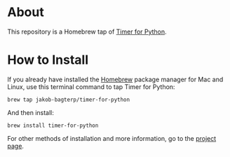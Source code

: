 # About
This repository is a Homebrew tap of [Timer for Python](https://github.com/jakob-bagterp/timer-for-python).

# How to Install
If you already have installed the [Homebrew](https://brew.sh) package manager for Mac and Linux, use this terminal command to tap Timer for Python:

```shell
brew tap jakob-bagterp/timer-for-python
```

And then install:

```shell
brew install timer-for-python
```

For other methods of installation and more information, go to the [project page](https://github.com/jakob-bagterp/timer-for-python).
